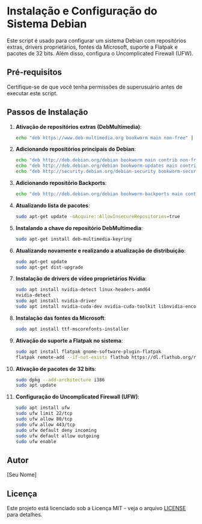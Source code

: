 # Instalação e Configuração do Sistema Debian

Este script é usado para configurar um sistema Debian com repositórios extras, drivers proprietários, fontes da Microsoft, suporte a Flatpak e pacotes de 32 bits. Além disso, configura o Uncomplicated Firewall (UFW).

## Pré-requisitos

Certifique-se de que você tenha permissões de superusuário antes de executar este script.

## Passos de Instalação

1. **Ativação de repositórios extras (DebMultimedia)**:
    ```sh
    echo "deb https://www.deb-multimedia.org bookworm main non-free" | sudo tee /etc/apt/sources.list.d/deb-multimedia.list
    ```

2. **Adicionando repositórios principais do Debian**:
    ```sh
    echo "deb http://deb.debian.org/debian bookworm main contrib non-free" | sudo tee -a /etc/apt/sources.list
    echo "deb http://deb.debian.org/debian bookworm-updates main contrib non-free" | sudo tee -a /etc/apt/sources.list
    echo "deb http://security.debian.org/debian-security bookworm-security main contrib non-free" | sudo tee -a /etc/apt/sources.list
    ```

3. **Adicionando repositório Backports**:
    ```sh
    echo "deb http://deb.debian.org/debian bookworm-backports main contrib non-free" | sudo tee -a /etc/apt/sources.list
    ```

4. **Atualizando lista de pacotes**:
    ```sh
    sudo apt-get update -oAcquire::AllowInsecureRepositories=true
    ```

5. **Instalando a chave do repositório DebMultimedia**:
    ```sh
    sudo apt-get install deb-multimedia-keyring
    ```

6. **Atualizando novamente e realizando a atualização de distribuição**:
    ```sh
    sudo apt-get update
    sudo apt-get dist-upgrade
    ```

7. **Instalação de drivers de vídeo proprietários Nvidia**:
    ```sh
    sudo apt install nvidia-detect linux-headers-amd64
    nvidia-detect
    sudo apt install nvidia-driver 
    sudo apt install nvidia-cuda-dev nvidia-cuda-toolkit libnvidia-encode1
    ```

8. **Instalação das fontes da Microsoft**:
    ```sh
    sudo apt install ttf-mscorefonts-installer
    ```

9. **Ativação do suporte a Flatpak no sistema**:
    ```sh
    sudo apt install flatpak gnome-software-plugin-flatpak
    flatpak remote-add --if-not-exists flathub https://dl.flathub.org/repo/flathub.flatpakrepo
    ```

10. **Ativação de pacotes de 32 bits**:
    ```sh
    sudo dpkg --add-architecture i386
    sudo apt update
    ```

11. **Configuração do Uncomplicated Firewall (UFW)**:
    ```sh
    sudo apt install ufw
    sudo ufw limit 22/tcp
    sudo ufw allow 80/tcp
    sudo ufw allow 443/tcp
    sudo ufw default deny incoming
    sudo ufw default allow outgoing
    sudo ufw enable
    ```

## Autor

[Seu Nome]

## Licença

Este projeto está licenciado sob a Licença MIT - veja o arquivo [LICENSE](LICENSE) para detalhes.
